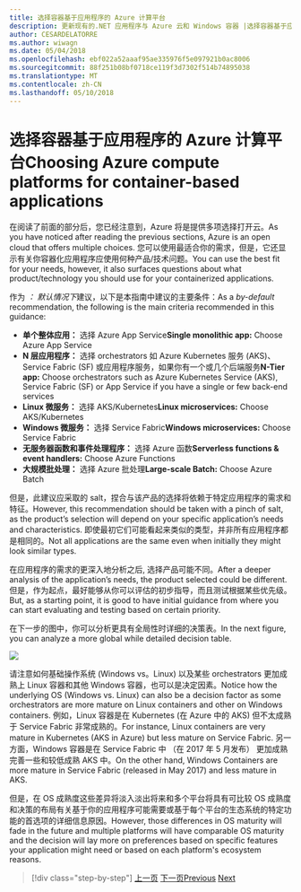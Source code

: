 ```yaml
---
title: 选择容器基于应用程序的 Azure 计算平台
description: 更新现有的.NET 应用程序与 Azure 云和 Windows 容器 |选择容器基于应用程序的 Azure 计算平台
author: CESARDELATORRE
ms.author: wiwagn
ms.date: 05/04/2018
ms.openlocfilehash: ebf022a52aaaf95ae335976f5e097921b0ac8006
ms.sourcegitcommit: 88f251b08bf0718ce119f3d7302f514b74895038
ms.translationtype: MT
ms.contentlocale: zh-CN
ms.lasthandoff: 05/10/2018
---
```

# <a name="choosing-azure-compute-platforms-for-container-based-applications"></a><span data-ttu-id="a6275-103">选择容器基于应用程序的 Azure 计算平台</span><span class="sxs-lookup"><span data-stu-id="a6275-103">Choosing Azure compute platforms for container-based applications</span></span>

<span data-ttu-id="a6275-104">在阅读了前面的部分后，您已经注意到，Azure 将是提供多项选择打开云。</span><span class="sxs-lookup"><span data-stu-id="a6275-104">As you have noticed after reading the previous sections, Azure is an open cloud that offers multiple choices.</span></span> <span data-ttu-id="a6275-105">您可以使用最适合你的需求，但是，它还显示有关你容器化应用程序应使用何种产品/技术问题。</span><span class="sxs-lookup"><span data-stu-id="a6275-105">You can use the best fit for your needs, however, it also surfaces questions about what product/technology you should use for your containerized applications.</span></span>

<span data-ttu-id="a6275-106">作为 *： 默认情况下*建议，以下是本指南中建议的主要条件：</span><span class="sxs-lookup"><span data-stu-id="a6275-106">As a *by-default* recommendation, the following is the main criteria recommended in this guidance:</span></span>

  - <span data-ttu-id="a6275-107">**单个整体应用：** 选择 Azure App Service</span><span class="sxs-lookup"><span data-stu-id="a6275-107">**Single monolithic app:** Choose Azure App Service</span></span>
  - <span data-ttu-id="a6275-108">**N 层应用程序：** 选择 orchestrators 如 Azure Kubernetes 服务 (AKS)、 Service Fabric (SF) 或应用程序服务，如果你有一个或几个后端服务</span><span class="sxs-lookup"><span data-stu-id="a6275-108">**N-Tier app:** Choose orchestrators such as Azure Kubernetes Service (AKS), Service Fabric (SF) or App Service if you have a single or few back-end services</span></span>
  - <span data-ttu-id="a6275-109">**Linux 微服务：** 选择 AKS/Kubernetes</span><span class="sxs-lookup"><span data-stu-id="a6275-109">**Linux microservices:** Choose AKS/Kubernetes</span></span>
  - <span data-ttu-id="a6275-110">**Windows 微服务：** 选择 Service Fabric</span><span class="sxs-lookup"><span data-stu-id="a6275-110">**Windows microservices:** Choose Service Fabric</span></span>
  - <span data-ttu-id="a6275-111">**无服务器函数和事件处理程序：** 选择 Azure 函数</span><span class="sxs-lookup"><span data-stu-id="a6275-111">**Serverless functions & event handlers:** Choose Azure Functions</span></span>
  - <span data-ttu-id="a6275-112">**大规模批处理：** 选择 Azure 批处理</span><span class="sxs-lookup"><span data-stu-id="a6275-112">**Large-scale Batch:** Choose Azure Batch</span></span>

<span data-ttu-id="a6275-113">但是，此建议应采取的 salt，捏合与该产品的选择将依赖于特定应用程序的需求和特征。</span><span class="sxs-lookup"><span data-stu-id="a6275-113">However, this recommendation should be taken with a pinch of salt, as the product’s selection will depend on your specific application’s needs and characteristics.</span></span> <span data-ttu-id="a6275-114">即使最初它们可能看起来类似的类型，并非所有应用程序都是相同的。</span><span class="sxs-lookup"><span data-stu-id="a6275-114">Not all applications are the same even when initially they might look similar types.</span></span>

<span data-ttu-id="a6275-115">在应用程序的需求的更深入地分析之后, 选择产品可能不同。</span><span class="sxs-lookup"><span data-stu-id="a6275-115">After a deeper analysis of the application’s needs, the product selected could be different.</span></span> <span data-ttu-id="a6275-116">但是，作为起点，最好能够从你可以评估的初步指导，而且测试根据某些优先级。</span><span class="sxs-lookup"><span data-stu-id="a6275-116">But, as a starting point, it is good to have initial guidance from where you can start evaluating and testing based on certain priority.</span></span>

<span data-ttu-id="a6275-117">在下一步的图中，你可以分析更具有全局性时详细的决策表。</span><span class="sxs-lookup"><span data-stu-id="a6275-117">In the next figure, you can analyze a more global while detailed decision table.</span></span>

![](./media/image8.5.png)

<span data-ttu-id="a6275-118">请注意如何基础操作系统 (Windows vs。Linux) 以及某些 orchestrators 更加成熟上 Linux 容器和其他 Windows 容器，也可以是决定因素。</span><span class="sxs-lookup"><span data-stu-id="a6275-118">Notice how the underlying OS (Windows vs. Linux) can also be a decision factor as some orchestrators are more mature on Linux containers and other on Windows containers.</span></span> <span data-ttu-id="a6275-119">例如，Linux 容器是在 Kubernetes (在 Azure 中的 AKS) 但不太成熟于 Service Fabric 非常成熟的。</span><span class="sxs-lookup"><span data-stu-id="a6275-119">For instance, Linux containers are very mature in Kubernetes (AKS in Azure) but less mature on Service Fabric.</span></span> <span data-ttu-id="a6275-120">另一方面，Windows 容器是在 Service Fabric 中 （在 2017 年 5 月发布） 更加成熟完善一些和较低成熟 AKS 中。</span><span class="sxs-lookup"><span data-stu-id="a6275-120">On the other hand, Windows Containers are more mature in Service Fabric (released in May 2017) and less mature in AKS.</span></span>

<span data-ttu-id="a6275-121">但是，在 OS 成熟度这些差异将淡入淡出将来和多个平台将具有可比较 OS 成熟度和决策的布局有关基于你的应用程序可能需要或基于每个平台的生态系统的特定功能的首选项的详细信息原因。</span><span class="sxs-lookup"><span data-stu-id="a6275-121">However, those differences in OS maturity will fade in the future and multiple platforms will have comparable OS maturity and the decision will lay more on preferences based on specific features your application might need or based on each platform's ecosystem reasons.</span></span>


>[!div class="step-by-step"]
<span data-ttu-id="a6275-122">[上一页](when-to-deploy-windows-containers-to-azure-container-service-kubernetes.md)
[下一页](build-resilient-services-ready-for-the-cloud-embrace-transient-failures-in-the-cloud.md)</span><span class="sxs-lookup"><span data-stu-id="a6275-122">[Previous](when-to-deploy-windows-containers-to-azure-container-service-kubernetes.md)
[Next](build-resilient-services-ready-for-the-cloud-embrace-transient-failures-in-the-cloud.md)</span></span>
